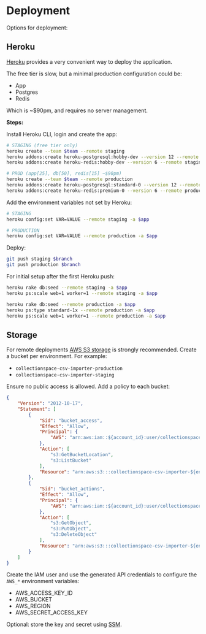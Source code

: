 # Deployment

Options for deployment:

## Heroku

[Heroku](#) provides a very convenient way to deploy the application.

The free tier is slow, but a minimal production configuration could be:

- App
- Postgres
- Redis

Which is ~$90pm, and requires no server management.

__Steps:__

Install Heroku CLI, login and create the app:

```bash
# STAGING (free tier only)
heroku create --team $team --remote staging
heroku addons:create heroku-postgresql:hobby-dev --version 12 --remote staging -a $app
heroku addons:create heroku-redis:hobby-dev --version 6 --remote staging -a $app

# PROD (app[25], db[50], redis[15] ~$90pm)
heroku create --team $team --remote production
heroku addons:create heroku-postgresql:standard-0 --version 12 --remote production -a $app
heroku addons:create heroku-redis:premium-0 --version 6 --remote production -a $app
```

Add the environment variables not set by Heroku:

```bash
# STAGING
heroku config:set VAR=VALUE --remote staging -a $app

# PRODUCTION
heroku config:set VAR=VALUE --remote production -a $app
```

Deploy:

```bash
git push staging $branch
git push production $branch
```

For initial setup after the first Heroku push:

```bash
heroku rake db:seed --remote staging -a $app
heroku ps:scale web=1 worker=1 --remote staging -a $app

heroku rake db:seed --remote production -a $app
heroku ps:type standard-1x --remote production -a $app
heroku ps:scale web=1 worker=1 --remote production -a $app
```

## Storage

For remote deployments [AWS S3 storage](#) is strongly recommended. Create a
bucket per environment. For example:

- `collectionspace-csv-importer-production`
- `collectionspace-csv-importer-staging`

Ensure no public access is allowed. Add a policy to each bucket:

```json
{
    "Version": "2012-10-17",
    "Statement": [
        {
            "Sid": "bucket_access",
            "Effect": "Allow",
            "Principal": {
                "AWS": "arn:aws:iam::${account_id}:user/collectionspace-csv-importer"
            },
            "Action": [
                "s3:GetBucketLocation",
                "s3:ListBucket"
            ],
            "Resource": "arn:aws:s3:::collectionspace-csv-importer-${environment}"
        },
        {
            "Sid": "bucket_actions",
            "Effect": "Allow",
            "Principal": {
                "AWS": "arn:aws:iam::${account_id}:user/collectionspace-csv-importer"
            },
            "Action": [
                "s3:GetObject",
                "s3:PutObject",
                "s3:DeleteObject"
            ],
            "Resource": "arn:aws:s3:::collectionspace-csv-importer-${environment}/*"
        }
    ]
}
```

Create the IAM user and use the generated API credentials to configure the `AWS_*`
environment variables:

- AWS_ACCESS_KEY_ID
- AWS_BUCKET
- AWS_REGION
- AWS_SECRET_ACCESS_KEY

Optional: store the key and secret using [SSM](#).
